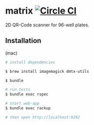 # matrix [![Circle CI](https://circleci.com/gh/pivotbio/matrix.svg?style=svg&circle-token=015b384779c96843b6c98c5b07c57b8517127414)](https://circleci.com/gh/pivotbio/matrix)

2D QR-Code scanner for 96-well plates.

## Installation

(mac)

```sh
# install dependencies

$ brew install imagemagick dmtx-utils

$ bundle

# run tests
$ bundle exec rspec

# start web-app
$ bundle exec rackup

# then open http://localhost:9292
```
